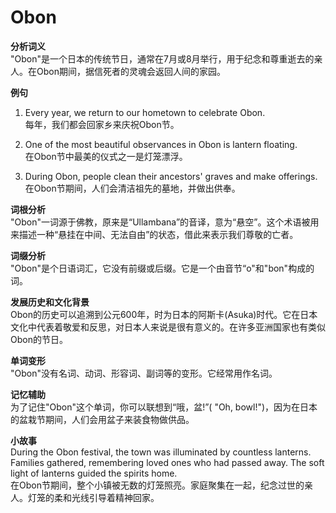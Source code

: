 # Obon

**分析词义**  
"Obon"是一个日本的传统节日，通常在7月或8月举行，用于纪念和尊重逝去的亲人。在Obon期间，据信死者的灵魂会返回人间的家园。

  

**例句**

  

1.  Every year, we return to our hometown to celebrate Obon.  
    每年，我们都会回家乡来庆祝Obon节。
    
      
    
2.  One of the most beautiful observances in Obon is lantern floating.  
    在Obon节中最美的仪式之一是灯笼漂浮。
    
      
    
3.  During Obon, people clean their ancestors' graves and make offerings.  
    在Obon节期间，人们会清洁祖先的墓地，并做出供奉。
    
      
    

  

**词根分析**  
"Obon"一词源于佛教，原来是“Ullambana”的音译，意为“悬空”。这个术语被用来描述一种“悬挂在中间、无法自由”的状态，借此来表示我们尊敬的亡者。

  

**词缀分析**  
"Obon"是个日语词汇，它没有前缀或后缀。它是一个由音节“o"和"bon"构成的词。

  

**发展历史和文化背景**  
Obon的历史可以追溯到公元600年，时为日本的阿斯卡(Asuka)时代。它在日本文化中代表着敬爱和反思，对日本人来说是很有意义的。在许多亚洲国家也有类似Obon的节日。

  

**单词变形**  
"Obon"没有名词、动词、形容词、副词等的变形。它经常用作名词。

  

**记忆辅助**  
为了记住"Obon"这个单词，你可以联想到“哦，盆!”( "Oh, bowl!")，因为在日本的盆栽节期间，人们会用盆子来装食物做供品。

  

**小故事**  
During the Obon festival, the town was illuminated by countless lanterns. Families gathered, remembering loved ones who had passed away. The soft light of lanterns guided the spirits home.  
在Obon节期间，整个小镇被无数的灯笼照亮。家庭聚集在一起，纪念过世的亲人。灯笼的柔和光线引导着精神回家。
